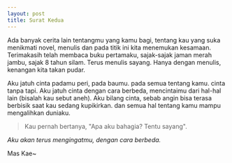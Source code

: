```yaml
---
layout: post
title: Surat Kedua
---
```


Ada banyak cerita lain tentangmu yang kamu bagi, tentang kau yang suka menikmati novel, menulis dan pada titik ini kita menemukan kesamaan. Terimakasih telah membaca buku pertamaku, sajak-sajak jaman merah jambu, sajak 8 tahun silam. Terus menulis sayang. Hanya dengan menulis, kenangan kita takan pudar.

Aku jatuh cinta padamu peri, pada baumu. pada semua tentang kamu. cinta tanpa tapi. Aku jatuh cinta dengan cara berbeda, mencintaimu dari hal-hal lain (bisalah kau sebut aneh). Aku bilang cinta, sebab angin bisa terasa berbisik saat kau sedang kupikirkan. dan semua hal tentang kamu mampu mengalihkan duniaku.

> Kau pernah bertanya, "Apa aku bahagia? Tentu sayang".

*Aku akan terus mengingatmu, dengan cara berbeda.*

Mas Kae~